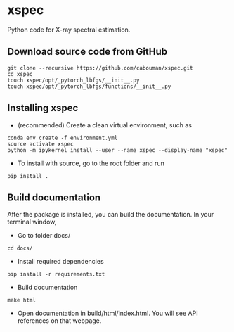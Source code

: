# xspec

Python code for X-ray spectral estimation.

## Download source code from GitHub

```
git clone --recursive https://github.com/cabouman/xspec.git
cd xspec
touch xspec/opt/_pytorch_lbfgs/__init__.py
touch xspec/opt/_pytorch_lbfgs/functions/__init__.py
```

## Installing xspec

- (recommended) Create a clean virtual environment, such as

```
conda env create -f environment.yml
source activate xspec
python -m ipykernel install --user --name xspec --display-name "xspec"
```

- To install with source, go to the root folder and run

```
pip install .
```



## Build documentation
After the package is installed, you can build the documentation.
In your terminal window, 
- Go to folder docs/
```
cd docs/
```
- Install required dependencies
```
pip install -r requirements.txt
```
- Build documentation
```
make html
```
- Open documentation in build/html/index.html. You will see API references on that webpage.


